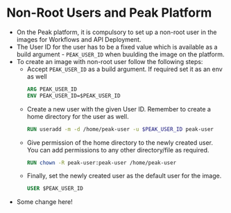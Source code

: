 # Non-Root Users and Peak Platform
- On the Peak platform, it is compulsory to set up a non-root user in the images for Workflows and API Deployment.
- The User ID for the user has to be a fixed value which is available as a build argument - `PEAK_USER_ID` when buulding the image on the platform.
- To create an image with non-root user follow the following steps:
  - Accept `PEAK_USER_ID` as a build argument. If required set it as an env as well
    ```Dockerfile
    ARG PEAK_USER_ID
    ENV PEAK_USER_ID=$PEAK_USER_ID
    ```
  - Create a new user with the given User ID. Remember to create a home directory for the user as well.
    ```Dockerfile
    RUN useradd -m -d /home/peak-user -u $PEAK_USER_ID peak-user
    ```
  - Give permission of the home directory to the newly created user. You can add permissions to any other directory/file as required.
    ```Dockerfile
    RUN chown -R peak-user:peak-user /home/peak-user
    ```
  - Finally, set the newly created user as the default user for the image.
    ```Dockerfile
    USER $PEAK_USER_ID
    ```
- Some change here!